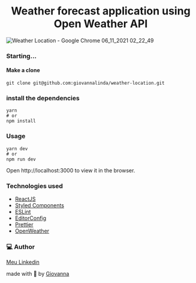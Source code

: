 <h1 align="center">Weather forecast application using Open Weather API</h1>

![Weather Location - Google Chrome 06_11_2021 02_22_49](https://user-images.githubusercontent.com/71105672/140599024-e551c594-1f99-4cf7-9e1d-0c72dbbdadfd.png)


### Starting...
#### Make a clone
```
git clone git@github.com:giovannalinda/weather-location.git
```
### install the dependencies
```
yarn
# or
npm install
```
### Usage
```
yarn dev
# or
npm run dev
```
Open http://localhost:3000 to view it in the browser.

### Technologies used
* [ReactJS](https://reactjs.org)
* [Styled Components](https://styled-components.com)
* [ESLint](https://eslint.org)
* [EditorConfig](https://editorconfig.org)
* [Prettier](https://prettier.io/)
* [OpenWeather](https://openweathermap.org/)

### 💻 Author
[Meu Linkedin](https://www.linkedin.com/in/giovannalinda)
  
made with :purple_heart: by [Giovanna](https://www.linkedin.com/in/giovannalinda)
